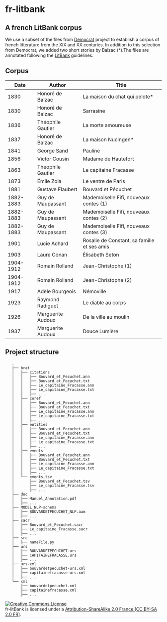 # fr-litbank
## A french LitBank corpus

We use a subset of the files from [Democrat](https://www.ortolang.fr/market/corpora/democrat/) project to establish a corpus of french litterature from the XIX and XX centuries. In addition to this selection from Democrat,
we added two short stories by Balzac (\*).The files are annotated following the [LitBank](https://github.com/dbamman/litbank) guidelines.


## Corpus

|Date|Author|Title|
|---|---|---|
|1830|Honoré de Balzac|La maison du chat qui pelote*|
|1830|Honoré de Balzac|Sarrasine|
|1836|Théophile Gautier|La morte amoureuse|
|1837|Honoré de Balzac|La maison Nucingen*|
|1841|George Sand|Pauline|
|1856|Victor Cousin|Madame de Hautefort|ok|ok|			
|1863|Théophile Gautier|Le capitaine Fracasse|
|1873|Émile Zola|Le ventre de Paris|
|1881|Gustave Flaubert|Bouvard et Pécuchet|
|1882-1883|Guy de Maupassant|Mademoiselle Fifi, nouveaux contes (1)|
|1882-1883|Guy de Maupassant|Mademoiselle Fifi, nouveaux contes (2)|
|1882-1883|Guy de Maupassant|Mademoiselle Fifi, nouveaux contes (3)|
|1901|Lucie Achard|Rosalie de Constant, sa famille et ses amis|
|1903|Laure Conan|Élisabeth Seton|
|1904-1912|Romain Rolland|Jean-Christophe (1)|
|1904-1912|Romain Rolland|Jean-Christophe (2)|
|1917|Adèle Bourgeois|Némoville|
|1923|Raymond Radiguet|Le diable au corps|
|1926|Marguerite Audoux|De la ville au moulin|
|1937|Marguerite Audoux|Douce Lumière|

## Project structure

```                                            
   .
   ├── brat
   │   ├── citations
   │   │   ├── Bouvard_et_Pecuchet.ann
   │   │   ├── Bouvard_et_Pecuchet.txt
   │   │   ├── Le_capitaine_Fracasse.ann
   │   │   ├── Le_capitaine_Fracasse.txt
   │   │   ├── ...
   │   ├── coref
   │   │   ├── Bouvard_et_Pecuchet.ann
   │   │   ├── Bouvard_et_Pecuchet.txt
   │   │   ├── Le_capitaine_Fracasse.ann
   │   │   ├── Le_capitaine_Fracasse.txt
   │   │   ├── ...
   │   ├── entities
   │   │   ├── Bouvard_et_Pecuchet.ann
   │   │   ├── Bouvard_et_Pecuchet.txt
   │   │   ├── Le_capitaine_Fracasse.ann
   │   │   ├── Le_capitaine_Fracasse.txt
   │   │   ├── ...
   │   ├── events
   │   │   ├── Bouvard_et_Pecuchet.ann
   │   │   ├── Bouvard_et_Pecuchet.txt
   │   │   ├── Le_capitaine_Fracasse.ann
   │   │   ├── Le_capitaine_Fracasse.txt
   │   │   ├── ...
   │   └── events_tsv
   │       ├── Bouvard_et_Pecuchet.tsv
   │       ├── Le_capitaine_Fracasse.tsv
   │       ├── ...
   ├── doc
   │   ├── Manuel_Annotation.pdf
   │   ├── ...
   ├── MODEL_NLP-schema
   │   ├── BOUVARDETPECUCHET_NLP.aam
   │   ├── ...
   ├── sacr
   │   ├── Bouvard_et_Pecuchet.sacr
   │   ├── Le_capitaine_Fracasse.sacr
   │   ├── ...
   ├── src
   │   ├── nameFile.py
   ├── urs
   │   ├── BOUVARDETPECUCHET.urs
   │   ├── CAPITAINEFRACASSE.urs
   │   ├── ...
   ├── urs-xml
   │   ├── bouvardetpecuchet-urs.xml
   │   ├── capitainefracasse-urs.xml
   │   ├── ...
   └── xml
       ├── bouvardetpecuchet.xml
       ├── capitainefracasse.xml
       ├── ...
```
    
<a rel="license" href="https://creativecommons.org/licenses/by-sa/4.0/"><img alt="Creative Commons License" style="border-width:0" src="https://i.creativecommons.org/l/by/4.0/88x31.png" /></a>
<br/>fr-litBank is licensed under a <a rel="license" href="https://creativecommons.org/licenses/by-sa/4.0/">Attribution-ShareAlike 2.0 France (CC BY-SA 2.0 FR)</a>.
